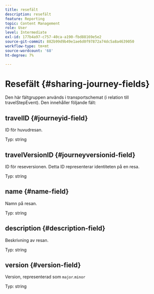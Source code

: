 ```yaml
---
title: resefält
description: resefält
feature: Reporting
topic: Content Management
role: User
level: Intermediate
exl-id: 177b4a97-c757-40ca-a190-fbd88169e5e2
source-git-commit: 882b99d9b49e1ae6d0f97872a74dc5a8a4639050
workflow-type: tm+mt
source-wordcount: '68'
ht-degree: 7%

---
```


# Resefält {#sharing-journey-fields}

Den här fältgruppen används i transportschemat (i relation till travelStepEvent). Den innehåller följande fält:

## travelID {#journeyid-field}

ID för huvudresan.

Typ: string

## travelVersionID {#journeyversionid-field}

ID för reseversionen. Detta ID representerar identiteten på en resa.

Typ: string

## name {#name-field}

Namn på resan.

Typ: string

## description {#description-field}

Beskrivning av resan.

Typ: string

## version {#version-field}

Version, representerad som `major`.`minor`

Typ: string
